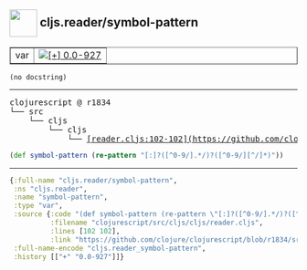 ## <img width="48px" valign="middle" src="http://i.imgur.com/Hi20huC.png"> cljs.reader/symbol-pattern

 <table border="1">
<tr>
<td>var</td>
<td><a href="https://github.com/cljsinfo/api-refs/tree/0.0-927"><img valign="middle" alt="[+] 0.0-927" src="https://img.shields.io/badge/+-0.0--927-lightgrey.svg"></a> </td>
</tr>
</table>

 <samp>
</samp>

```
(no docstring)
```

---

 <pre>
clojurescript @ r1834
└── src
    └── cljs
        └── cljs
            └── <ins>[reader.cljs:102-102](https://github.com/clojure/clojurescript/blob/r1834/src/cljs/cljs/reader.cljs#L102-L102)</ins>
</pre>

```clj
(def symbol-pattern (re-pattern "[:]?([^0-9/].*/)?([^0-9/][^/]*)"))
```


---

```clj
{:full-name "cljs.reader/symbol-pattern",
 :ns "cljs.reader",
 :name "symbol-pattern",
 :type "var",
 :source {:code "(def symbol-pattern (re-pattern \"[:]?([^0-9/].*/)?([^0-9/][^/]*)\"))",
          :filename "clojurescript/src/cljs/cljs/reader.cljs",
          :lines [102 102],
          :link "https://github.com/clojure/clojurescript/blob/r1834/src/cljs/cljs/reader.cljs#L102-L102"},
 :full-name-encode "cljs.reader_symbol-pattern",
 :history [["+" "0.0-927"]]}

```
